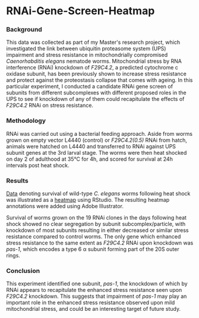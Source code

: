 # RNAi-Gene-Screen-Heatmap

### Background

This data was collected as part of my Master's research project, which investigated the link between ubiquitin proteasome system (UPS) impairment and stress resistance in mitochondrially compromised *Caenorhabditis elegans* nematode worms. Mitochondrial stress by RNA interference (RNAi) knockdown of *F29C4.2*, a predicted cytochrome c oxidase subunit, has been previously shown to increase stress resistance and protect against the proteostasis collapse that comes with ageing. In this particular experiment, I conducted a candidate RNAi gene screen of subunits from different subcomplexes with different proposed roles in the UPS to see if knockdown of any of them could recapitulate the effects of *F29C4.2* RNAi on stress resistance.

### Methodology

RNAi was carried out using a bacterial feeding approach. Aside from worms grown on empty vector L4440 (control) or *F29C4.2(0.5)* RNAi from hatch, animals were hatched on L4440 and transferred to RNAi against UPS subunit genes at the 3rd larval stage. The worms were then heat shocked on day 2 of adulthood at 35°C for 4h, and scored for survival at 24h intervals post heat shock.

### Results

[Data](https://github.com/agolikova/RNAi-Gene-Screen-Heatmap/blob/main/TR%20screen%20data.csv) denoting survival of wild-type *C. elegans* worms following heat shock was illustrated as a [heatmap](https://github.com/agolikova/RNAi-Gene-Screen-Heatmap/blob/main/Heatmap.jpg) using RStudio. The resulting heatmap annotations were added using Adobe Illustrator.

Survival of worms grown on the 19 RNAi clones in the days following heat shock showed no clear segregation by subunit subcomplex/particle, with knockdown of most subunits resulting in either decreased or similar stress resistance compared to control worms. The only gene which enhanced stress resistance to the same extent as *F29C4.2* RNAi upon knockdown was *pas-1*, which encodes a type 6 α subunit forming part of the 20S outer rings.

### Conclusion

This experiment identified one subunit, *pas-1*, the knockdown of which by RNAi appears to recapitulate the enhanced stress resistance seen upon *F29C4.2* knockdown. This suggests that impairment of *pas-1* may play an important role in the enhanced stress resistance observed upon mild mitochondrial stress, and could be an interesting target of future study.
